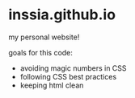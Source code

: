 # inssia.github.io
my personal website!

goals for this code:
- avoiding magic numbers in CSS
- following CSS best practices
- keeping html clean
